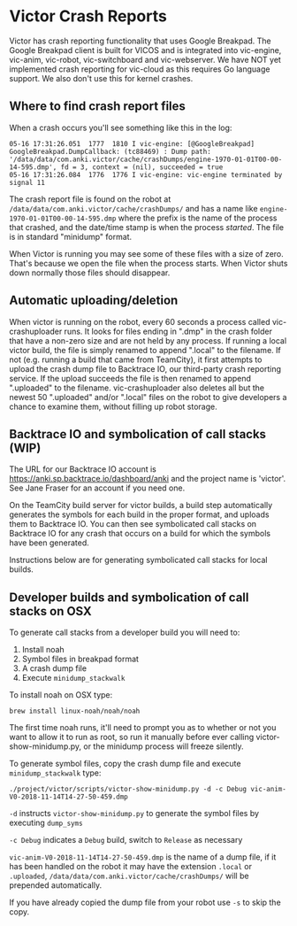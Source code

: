 # Victor Crash Reports

Victor has crash reporting functionality that uses Google Breakpad.  The Google Breakpad client is built for VICOS and is integrated into vic-engine, vic-anim, vic-robot, vic-switchboard and vic-webserver.  We have NOT yet implemented crash reporting for vic-cloud as this requires Go language support.  We also don't use this for kernel crashes.

## Where to find crash report files

When a crash occurs you'll see something like this in the log:

```
05-16 17:31:26.051  1777  1810 I vic-engine: [@GoogleBreakpad] GoogleBreakpad.DumpCallback: (tc88469) : Dump path: '/data/data/com.anki.victor/cache/crashDumps/engine-1970-01-01T00-00-14-595.dmp', fd = 3, context = (nil), succeeded = true
05-16 17:31:26.084  1776  1776 I vic-engine: vic-engine terminated by signal 11
```

The crash report file is found on the robot at `/data/data/com.anki.victor/cache/crashDumps/` and has a name like `engine-1970-01-01T00-00-14-595.dmp` where the prefix is the name of the process that crashed, and the date/time stamp is when the process *started*.  The file is in standard "minidump" format.

When Victor is running you may see some of these files with a size of zero.  That's because we open the file when the process starts.  When Victor shuts down normally those files should disappear.

## Automatic uploading/deletion

When victor is running on the robot, every 60 seconds a process called vic-crashuploader runs.  It looks for files ending in ".dmp" in the crash folder that have a non-zero size and are not held by any process.  If running a local victor build, the file is simply renamed to append ".local" to the filename.  If not (e.g. running a build that came from TeamCity), it first attempts to upload the crash dump file to Backtrace IO, our third-party crash reporting service.  If the upload succeeds the file is then renamed to append ".uploaded" to the filename. vic-crashuploader also deletes all but the newest 50 ".uploaded" and/or ".local" files on the robot to give developers a chance to examine them, without filling up robot storage.

## Backtrace IO and symbolication of call stacks (WIP)

The URL for our Backtrace IO account is https://anki.sp.backtrace.io/dashboard/anki and the project name is 'victor'.  See Jane Fraser for an account if you need one.

On the TeamCity build server for victor builds, a build step automatically generates the symbols for each build in the proper format, and uploads them to Backtrace IO.  You can then see symbolicated call stacks on Backtrace IO for any crash that occurs on a build for which the symbols have been generated.

Instructions below are for generating symbolicated call stacks for local builds.

## Developer builds and symbolication of call stacks on OSX

To generate call stacks from a developer build you will need to:

1. Install noah
1. Symbol files in breakpad format
1. A crash dump file
1. Execute `minidump_stackwalk`

To install noah on OSX type:

```
brew install linux-noah/noah/noah
```
The first time noah runs, it'll need to prompt you as to whether or not you want to allow it to run as root, so run it manually before ever calling victor-show-minidump.py, or the minidump process will freeze silently.

To generate symbol files, copy the crash dump file and execute `minidump_stackwalk` type:

```
./project/victor/scripts/victor-show-minidump.py -d -c Debug vic-anim-V0-2018-11-14T14-27-50-459.dmp
```

`-d` instructs `victor-show-minidump.py` to generate the symbol files by executing `dump_syms`

`-c Debug` indicates a `Debug` build, switch to `Release` as necessary

`vic-anim-V0-2018-11-14T14-27-50-459.dmp` is the name of a dump file, if it has been handled on the robot it may have the extension `.local` or `.uploaded`, `/data/data/com.anki.victor/cache/crashDumps/` will be prepended automatically.

If you have already copied the dump file from your robot use `-s` to skip the copy.
